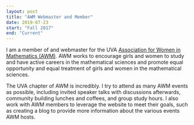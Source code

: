 ```yaml
---
layout: post
title: "AWM Webmaster and Member"
date: 2019-07-23
start: "Fall 2017"
end: "Current"
---
```


I am a member of and webmaster for the UVA [Association for Women in Mathematics (AWM)](http://math.virginia.edu/awm/). AWM works to encourage girls and women to study and have active careers in the mathematical sciences and promote equal opportunity and equal treatment of girls and women in the mathematical sciences.

The UVA chapter of AWM is incredibly. I try to attend as many AWM events as possible, including invited speaker talks with discussions afterwards, community building lunches and coffees, and group study hours. I also work with AWM members to leverage the website to meet their goals, such as creating a blog to provide more information about the various events AWM hosts.
